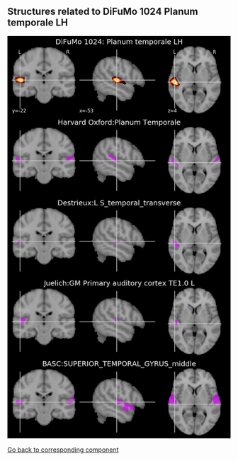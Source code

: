 


## Structures related to DiFuMo 1024 Planum temporale LH

![952](952.jpg "Structures related to DiFuMo 1024 Planum temporale LH")

[Go back to corresponding component](https://parietal-inria.github.io/DiFuMo/1024/html/952.html)